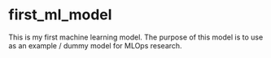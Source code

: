 # first_ml_model

This is my first machine learning model. The purpose of this model is to use as an example / dummy model for MLOps research.
